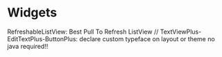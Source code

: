 Widgets
=======

RefreshableListView: Best Pull To Refresh ListView // TextViewPlus-EditTextPlus-ButtonPlus: declare custom typeface on layout or theme no java required!!
